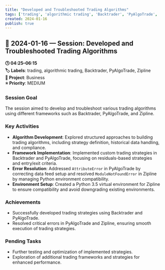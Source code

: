 ```yaml
---
title: "Developed and Troubleshooted Trading Algorithms"
tags: ['trading', 'algorithmic trading', 'Backtrader', 'PyAlgoTrade', 'Zipline']
created: 2024-01-16
publish: true
---
```


## 📅 2024-01-16 — Session: Developed and Troubleshooted Trading Algorithms

**🕒 04:25–06:15**  
**🏷️ Labels**: trading, algorithmic trading, Backtrader, PyAlgoTrade, Zipline  
**📂 Project**: Business  
**⭐ Priority**: MEDIUM  


### Session Goal
The session aimed to develop and troubleshoot various trading algorithms using different frameworks such as Backtrader, PyAlgoTrade, and Zipline.

### Key Activities
- **Algorithm Development**: Explored structured approaches to building trading algorithms, including strategy definition, historical data handling, and compliance.
- **Framework Implementation**: Implemented custom trading strategies in Backtrader and PyAlgoTrade, focusing on residuals-based strategies and entry/exit criteria.
- **Error Resolution**: Addressed `AttributeError` in PyAlgoTrade by correcting data feed setup and resolved `ModuleNotFoundError` in Zipline by managing Python environment compatibility.
- **Environment Setup**: Created a Python 3.5 virtual environment for Zipline to ensure compatibility and avoid downgrading existing environments.

### Achievements
- Successfully developed trading strategies using Backtrader and PyAlgoTrade.
- Resolved critical errors in PyAlgoTrade and Zipline, ensuring smooth execution of trading strategies.

### Pending Tasks
- Further testing and optimization of implemented strategies.
- Exploration of additional trading frameworks and strategies for enhanced performance.
